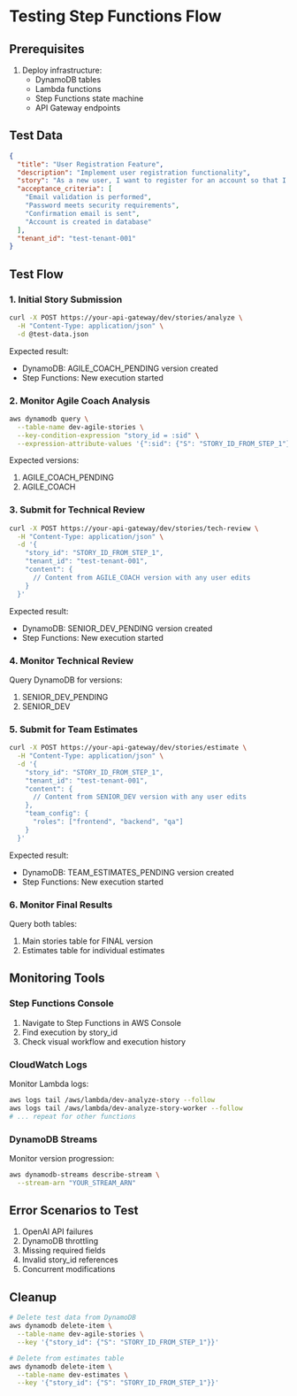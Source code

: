 # Testing Step Functions Flow

## Prerequisites
1. Deploy infrastructure:
   - DynamoDB tables
   - Lambda functions
   - Step Functions state machine
   - API Gateway endpoints

## Test Data
```json
{
  "title": "User Registration Feature",
  "description": "Implement user registration functionality",
  "story": "As a new user, I want to register for an account so that I can access the platform",
  "acceptance_criteria": [
    "Email validation is performed",
    "Password meets security requirements",
    "Confirmation email is sent",
    "Account is created in database"
  ],
  "tenant_id": "test-tenant-001"
}
```

## Test Flow

### 1. Initial Story Submission
```bash
curl -X POST https://your-api-gateway/dev/stories/analyze \
  -H "Content-Type: application/json" \
  -d @test-data.json
```
Expected result:
- DynamoDB: AGILE_COACH_PENDING version created
- Step Functions: New execution started

### 2. Monitor Agile Coach Analysis
```bash
aws dynamodb query \
  --table-name dev-agile-stories \
  --key-condition-expression "story_id = :sid" \
  --expression-attribute-values '{":sid": {"S": "STORY_ID_FROM_STEP_1"}}'
```
Expected versions:
1. AGILE_COACH_PENDING
2. AGILE_COACH

### 3. Submit for Technical Review
```bash
curl -X POST https://your-api-gateway/dev/stories/tech-review \
  -H "Content-Type: application/json" \
  -d '{
    "story_id": "STORY_ID_FROM_STEP_1",
    "tenant_id": "test-tenant-001",
    "content": {
      // Content from AGILE_COACH version with any user edits
    }
  }'
```
Expected result:
- DynamoDB: SENIOR_DEV_PENDING version created
- Step Functions: New execution started

### 4. Monitor Technical Review
Query DynamoDB for versions:
1. SENIOR_DEV_PENDING
2. SENIOR_DEV

### 5. Submit for Team Estimates
```bash
curl -X POST https://your-api-gateway/dev/stories/estimate \
  -H "Content-Type: application/json" \
  -d '{
    "story_id": "STORY_ID_FROM_STEP_1",
    "tenant_id": "test-tenant-001",
    "content": {
      // Content from SENIOR_DEV version with any user edits
    },
    "team_config": {
      "roles": ["frontend", "backend", "qa"]
    }
  }'
```
Expected result:
- DynamoDB: TEAM_ESTIMATES_PENDING version created
- Step Functions: New execution started

### 6. Monitor Final Results
Query both tables:
1. Main stories table for FINAL version
2. Estimates table for individual estimates

## Monitoring Tools

### Step Functions Console
1. Navigate to Step Functions in AWS Console
2. Find execution by story_id
3. Check visual workflow and execution history

### CloudWatch Logs
Monitor Lambda logs:
```bash
aws logs tail /aws/lambda/dev-analyze-story --follow
aws logs tail /aws/lambda/dev-analyze-story-worker --follow
# ... repeat for other functions
```

### DynamoDB Streams
Monitor version progression:
```bash
aws dynamodb-streams describe-stream \
  --stream-arn "YOUR_STREAM_ARN"
```

## Error Scenarios to Test
1. OpenAI API failures
2. DynamoDB throttling
3. Missing required fields
4. Invalid story_id references
5. Concurrent modifications

## Cleanup
```bash
# Delete test data from DynamoDB
aws dynamodb delete-item \
  --table-name dev-agile-stories \
  --key '{"story_id": {"S": "STORY_ID_FROM_STEP_1"}}'

# Delete from estimates table
aws dynamodb delete-item \
  --table-name dev-estimates \
  --key '{"story_id": {"S": "STORY_ID_FROM_STEP_1"}}'
``` 